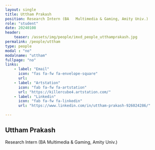 ```yaml
---
layout: single
title: Uttham Prakash
position: Research Intern (BA	Multimedia & Gaming, Amity Univ.)
role: "student"
date: 20240108
header:
    teaser: /assets/img/people/imxd_people_utthamprakash.jpg
permalink: /people/uttham
type: people
modal : "no"
modalname: "uttham"
fullpage: "no"
links:
    - label: "Email"
      icon: "fas fa-fw fa-envelope-square"
      url:
    - label: "Artstation"
      icon: "fab fa-fw fa-artstation"
      url: "https://killercube4.artstation.com/"      
    - label: "Linkedin"
      icon: "fab fa-fw fa-linkedin"
      url: "https://www.linkedin.com/in/uttham-prakash-926024286/"
      
---
```


## Uttham Prakash
Research Intern (BA	Multimedia & Gaming, Amity Univ.)
